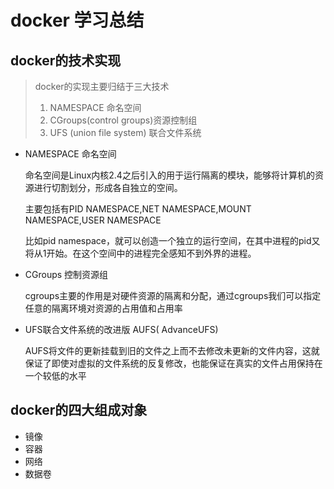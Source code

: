 # docker 学习总结

## docker的技术实现

>docker的实现主要归结于三大技术
>
>1. NAMESPACE 命名空间
>2. CGroups(control groups)资源控制组
>3. UFS (union file system) 联合文件系统

- NAMESPACE 命名空间

  命名空间是Linux内核2.4之后引入的用于运行隔离的模块，能够将计算机的资源进行切割划分，形成各自独立的空间。

  主要包括有PID NAMESPACE,NET NAMESPACE,MOUNT NAMESPACE,USER NAMESPACE

  比如pid namespace，就可以创造一个独立的运行空间，在其中进程的pid又将从1开始。在这个空间中的进程完全感知不到外界的进程。

- CGroups 控制资源组

  cgroups主要的作用是对硬件资源的隔离和分配，通过cgroups我们可以指定任意的隔离环境对资源的占用值和占用率

- UFS联合文件系统的改进版 AUFS( AdvanceUFS)

  AUFS将文件的更新挂载到旧的文件之上而不去修改未更新的文件内容，这就保证了即使对虚拟的文件系统的反复修改，也能保证在真实的文件占用保持在一个较低的水平

## docker的四大组成对象

- 镜像
- 容器
- 网络
- 数据卷

